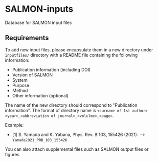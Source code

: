 # SALMON-inputs
Database for SALMON input files

## Requirements
To add new input files, please encapsulate them in a new directory under `inputfiles/` directory with a README file containing the following information:

- Publication information (including DOI)
- Version of SALMON
- System
- Purpose
- Method
- Other information (optional)

The name of the new directory should correspond to "Publication information". The format of directory name is `<surname of 1st author><year>_<abbreviation of journal>_<volulme>_<page>`.

Example:   
* [1] S. Yamada and K. Yabana, Phys. Rev. B 103, 155426 (2021). --> `Yamada2021_PRB_103_155426`

You can also attach supplemental files such as SALMON output files or figures.
